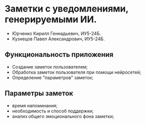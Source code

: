# Заметки с уведомлениями, генерируемыми ИИ.
- Юрченко Кирилл Геннадьевич, ИУ5-24Б.
- Кузнецов Павел Александрович, ИУ5-24Б.

## Функциональность приложения
-	Создание заметок пользователем;  
-	Обработка заметок пользователя при помощи нейросетей;  
-	Определение "параметров" заметок;  

## Параметры заметок
-	время напоминания;  
-	необходимость и способ поддержки;
-	анализ общего эмоционального фона заметки;

